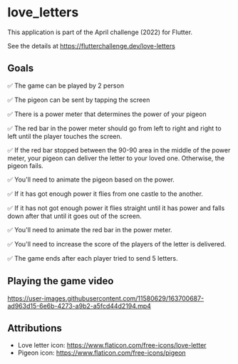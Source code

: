 # love_letters

This application is part of the April challenge (2022) for Flutter.

See the details at https://flutterchallenge.dev/love-letters

## Goals

✅ The game can be played by 2 person

✅ The pigeon can be sent by tapping the screen

✅ There is a power meter that determines the power of your pigeon

✅ The red bar in the power meter should go from left to right and right to left until the player touches the screen.

✅ If the red bar stopped between the 90-90 area in the middle of the power meter, your pigeon can deliver the letter to your loved one. Otherwise, the pigeon fails.

✅ You'll need to animate the pigeon based on the power.

✅ If it has got enough power it flies from one castle to the another.

✅ If it has not got enough power it flies straight until it has power and falls down after that until it goes out of the screen.

✅ You'll need to animate the red bar in the power meter.

✅ You'll need to increase the score of the players of the letter is delivered.

✅ The game ends after each player tried to send 5 letters.

## Playing the game video




https://user-images.githubusercontent.com/11580629/163700687-ad963d15-6e6b-4273-a9b2-a5fcd44d2194.mp4




## Attributions

- Love letter icon: https://www.flaticon.com/free-icons/love-letter
- Pigeon icon: https://www.flaticon.com/free-icons/pigeon
